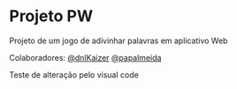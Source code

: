 # Projeto PW
Projeto de um jogo de adivinhar palavras em aplicativo Web

Colaboradores:
[@dnlKaizer](https://github.com/dnlKaizer)
[@papalmeida](https://github.com/papalmeida)

Teste de alteração pelo visual code
